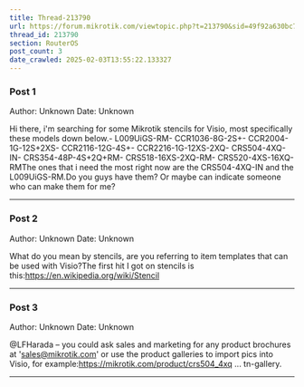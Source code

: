 ```yaml
---
title: Thread-213790
url: https://forum.mikrotik.com/viewtopic.php?t=213790&sid=49f92a630bc7970d8ca50523be880e8f
thread_id: 213790
section: RouterOS
post_count: 3
date_crawled: 2025-02-03T13:55:22.133327
---
```


### Post 1
Author: Unknown
Date: Unknown

Hi there, i'm searching for some Mikrotik stencils for Visio, most specifically these models down below.- L009UiGS-RM- CCR1036-8G-2S+- CCR2004-1G-12S+2XS- CCR2116-12G-4S+- CCR2216-1G-12XS-2XQ- CRS504-4XQ-IN- CRS354-48P-4S+2Q+RM- CRS518-16XS-2XQ-RM- CRS520-4XS-16XQ-RMThe ones that i need the most right now are the CRS504-4XQ-IN and the L009UiGS-RM.Do you guys have them? Or maybe can indicate someone who can make them for me?

---
### Post 2
Author: Unknown
Date: Unknown

What do you mean by stencils, are you referring to item templates that can be used with Visio?The first hit I got on stencils is this:https://en.wikipedia.org/wiki/Stencil

---
### Post 3
Author: Unknown
Date: Unknown

@LFHarada – you could ask sales and marketing for any product brochures at 'sales@mikrotik.com' or use the product galleries to import pics into Visio, for example:https://mikrotik.com/product/crs504_4xq ... tn-gallery.

---
